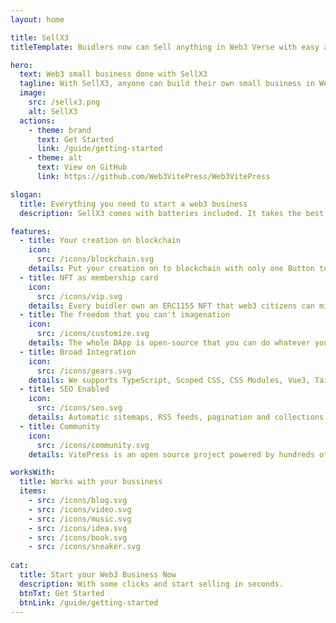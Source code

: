 ```yaml
---
layout: home

title: SellX3
titleTemplate: Buidlers now can Sell anything in Web3 Verse with easy and freedom

hero:
  text: Web3 small business done with SellX3
  tagline: With SellX3, anyone can build their own small business in Web3 with some clicks and even with the freedom to customize their whole web3 DApp!
  image:
    src: /sellx3.png
    alt: SellX3
  actions:
    - theme: brand
      text: Get Started
      link: /guide/getting-started
    - theme: alt
      text: View on GitHub
      link: https://github.com/Web3VitePress/Web3VitePress

slogan:
  title: Everything you need to start a web3 business
  description: SellX3 comes with batteries included. It takes the best parts of state-of-the-art tools and adds its own innovations.

features:
  - title: Your creation on blockchain
    icon: 
      src: /icons/blockchain.svg
    details: Put your creation on to blockchain with only one Button to Click.
  - title: NFT as membership card
    icon:
      src: /icons/vip.svg
    details: Every buidler own an ERC1155 NFT that web3 citizens can mint NFT as payment.
  - title: The freedom that you can't imagenation
    icon:
      src: /icons/customize.svg
    details: The whole DApp is open-source that you can do whatever you want for your web3 verse.
  - title: Broad Integration
    icon:
      src: /icons/gears.svg
    details: We supports TypeScript, Scoped CSS, CSS Modules, Vue3, Tailwind, Markdown, and any other npm packages.
  - title: SEO Enabled
    icon:
      src: /icons/seo.svg
    details: Automatic sitemaps, RSS feeds, pagination and collections take the pain out of SEO and syndication. It just works!
  - title: Community
    icon:
      src: /icons/community.svg
    details: VitePress is an open source project powered by hundreds of contributors making thousands of individual contributions.

worksWith:
  title: Works with your bussiness
  items:
    - src: /icons/blog.svg
    - src: /icons/video.svg
    - src: /icons/music.svg
    - src: /icons/idea.svg
    - src: /icons/book.svg
    - src: /icons/sneaker.svg
  
cat:
  title: Start your Web3 Business Now
  description: With some clicks and start selling in seconds.
  btnTxt: Get Started
  btnLink: /guide/getting-started
---
```



